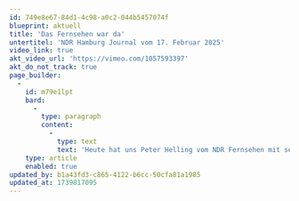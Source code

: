 ```yaml
---
id: 749e8e67-84d1-4c98-a0c2-044b5457074f
blueprint: aktuell
title: 'Das Fernsehen war da'
untertitel: 'NDR Hamburg Journal vom 17. Februar 2025'
video_link: true
akt_video_url: 'https://vimeo.com/1057593397'
akt_do_not_track: true
page_builder:
  -
    id: m79e1lpt
    bard:
      -
        type: paragraph
        content:
          -
            type: text
            text: 'Heute hat uns Peter Helling vom NDR Fernsehen mit seinem Team in unserer neuen Spielstätte besucht. Vielen Dank für den schönen Bericht über unsere Theaterbaustelle.'
    type: article
    enabled: true
updated_by: b1a43fd3-c865-4122-b6cc-50cfa81a1985
updated_at: 1739817095
---
```

